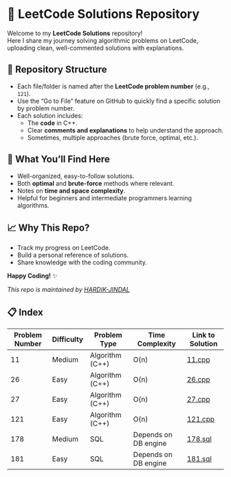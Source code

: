 # 🚀 LeetCode Solutions Repository

Welcome to my **LeetCode Solutions** repository!  
Here I share my journey solving algorithmic problems on LeetCode, uploading clean, well-commented solutions with explanations.

## 📂 Repository Structure

- Each file/folder is named after the **LeetCode problem number** (e.g., `121`).
- Use the “Go to File” feature on GitHub to quickly find a specific solution by problem number.
- Each solution includes:
  - The **code** in C++.
  - Clear **comments and explanations** to help understand the approach.
  - Sometimes, multiple approaches (brute force, optimal, etc.).

## 🧠 What You’ll Find Here

- Well-organized, easy-to-follow solutions.
- Both **optimal** and **brute-force** methods where relevant.
- Notes on **time and space complexity**.
- Helpful for beginners and intermediate programmers learning algorithms.

## 📈 Why This Repo?

- Track my progress on LeetCode.
- Build a personal reference of solutions.
- Share knowledge with the coding community.


**Happy Coding!** ✨


*This repo is maintained by [HARDIK-JINDAL](https://github.com/HARDIK-JINDAL)* 

## 📋 Index

| Problem Number | Difficulty | Problem Type    | Time Complexity     | Link to Solution                 |
|----------------|------------|-----------------|---------------------|---------------------------------|
| 11             | Medium     | Algorithm (C++) | O(n)                | [11.cpp](./11.cpp)               |
| 26             | Easy       | Algorithm (C++) | O(n)                | [26.cpp](./26.cpp)               |
| 27             | Easy       | Algorithm (C++) | O(n)                | [27.cpp](./27.cpp)               |
| 121            | Easy       | Algorithm (C++) | O(n)                | [121.cpp](./121.cpp)             |
| 178            | Medium     | SQL             | Depends on DB engine | [178.sql](./178.sql)             |
| 181            | Easy    | SQL             | Depends on DB engine | [181.sql](./181.sql)             |

